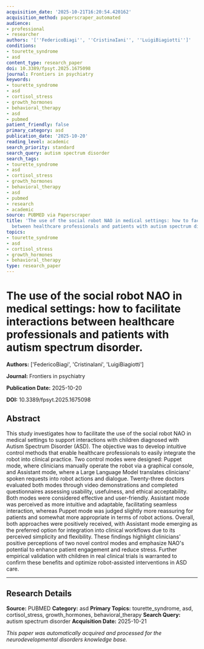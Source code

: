 ```yaml
---
acquisition_date: '2025-10-21T16:20:54.420162'
acquisition_method: paperscraper_automated
audience:
- professional
- researcher
authors: '[''FedericoBiagi'', ''CristinaIani'', ''LuigiBiagiotti'']'
conditions:
- tourette_syndrome
- asd
content_type: research_paper
doi: 10.3389/fpsyt.2025.1675098
journal: Frontiers in psychiatry
keywords:
- tourette_syndrome
- asd
- cortisol_stress
- growth_hormones
- behavioral_therapy
- asd
- pubmed
patient_friendly: false
primary_category: asd
publication_date: '2025-10-20'
reading_level: academic
search_priority: standard
search_query: autism spectrum disorder
search_tags:
- tourette_syndrome
- asd
- cortisol_stress
- growth_hormones
- behavioral_therapy
- asd
- pubmed
- research
- academic
source: PUBMED via Paperscraper
title: 'The use of the social robot NAO in medical settings: how to facilitate interactions
  between healthcare professionals and patients with autism spectrum disorder.'
topics:
- tourette_syndrome
- asd
- cortisol_stress
- growth_hormones
- behavioral_therapy
type: research_paper
---
```


# The use of the social robot NAO in medical settings: how to facilitate interactions between healthcare professionals and patients with autism spectrum disorder.

**Authors:** ['FedericoBiagi', 'CristinaIani', 'LuigiBiagiotti']

**Journal:** Frontiers in psychiatry

**Publication Date:** 2025-10-20

**DOI:** 10.3389/fpsyt.2025.1675098

## Abstract

This study investigates how to facilitate the use of the social robot NAO in medical settings to support interactions with children diagnosed with Autism Spectrum Disorder (ASD). The objective was to develop intuitive control methods that enable healthcare professionals to easily integrate the robot into clinical practice. Two control modes were designed: Puppet mode, where clinicians manually operate the robot via a graphical console, and Assistant mode, where a Large Language Model translates clinicians' spoken requests into robot actions and dialogue. Twenty-three doctors evaluated both modes through video demonstrations and completed questionnaires assessing usability, usefulness, and ethical acceptability. Both modes were considered effective and user-friendly. Assistant mode was perceived as more intuitive and adaptable, facilitating seamless interaction, whereas Puppet mode was judged slightly more reassuring for patients and somewhat more appropriate in terms of robot actions. Overall, both approaches were positively received, with Assistant mode emerging as the preferred option for integration into clinical workflows due to its perceived simplicity and flexibility. These findings highlight clinicians' positive perceptions of two novel control modes and emphasize NAO's potential to enhance patient engagement and reduce stress. Further empirical validation with children in real clinical trials is warranted to confirm these benefits and optimize robot-assisted interventions in ASD care.

---

## Research Details

**Source:** PUBMED
**Category:** asd
**Primary Topics:** tourette_syndrome, asd, cortisol_stress, growth_hormones, behavioral_therapy
**Search Query:** autism spectrum disorder
**Acquisition Date:** 2025-10-21

*This paper was automatically acquired and processed for the neurodevelopmental disorders knowledge base.*
